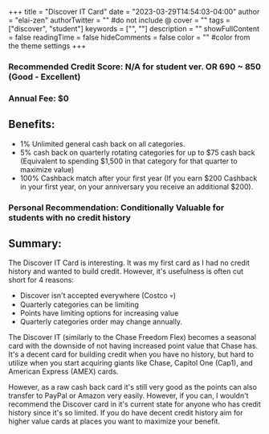 +++
title = "Discover IT Card"
date = "2023-03-29T14:54:03-04:00"
author = "elai-zen"
authorTwitter = "" #do not include @
cover = ""
tags = ["discover", "student"]
keywords = ["", ""]
description = ""
showFullContent = false
readingTime = false
hideComments = false
color = "" #color from the theme settings
+++

### Recommended Credit Score: N/A for student ver. OR 690 ~ 850 (Good - Excellent)
### Annual Fee: $0
## Benefits:
- 1% Unlimited general cash back on all categories.
- 5% cash back on quarterly rotating categories for up to $75 cash back (Equivalent to spending $1,500 in that category for that quarter to maximize value)
- 100% Cashback match after your first year (If you earn $200 Cashback in your first year, on your anniversary you receive an additional $200).

### Personal Recommendation: Conditionally Valuable for students with no credit history

## Summary:
The Discover IT Card is interesting. It was my first card as I had no credit history and wanted to build credit. However, it's usefulness is often cut short for 4 reasons:
- Discover isn't accepted everywhere (Costco 💀)
- Quarterly categories can be limiting 
- Points have limiting options for increasing value
- Quarterly categories order may change annually.

The Discover IT (similarly to the Chase Freedom Flex) becomes a seasonal card with the downside of not having increased point value that Chase has. It's a decent card for building credit when you have no history, but hard to utilize when you start acquiring giants like Chase, Capitol One (Cap1), and American Express (AMEX) cards. 

However, as a raw cash back card it's still very good as the points can also transfer to PayPal or Amazon very easily. However, if you can, I wouldn't recommend the Discover card in it's current state for anyone who has credit history since it's so limited. If you do have decent credit history aim for higher value cards at places you want to maximize your benefit.